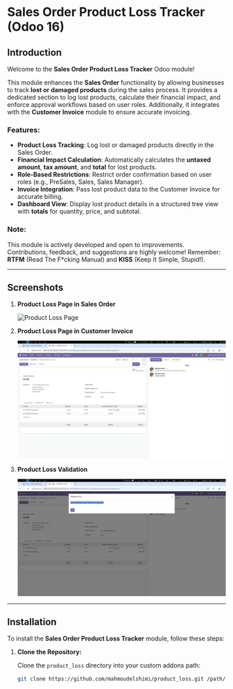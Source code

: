 # **Sales Order Product Loss Tracker (Odoo 16)**

## **Introduction**

Welcome to the **Sales Order Product Loss Tracker** Odoo module!

This module enhances the **Sales Order** functionality by allowing businesses to track **lost or damaged products** during the sales process. It provides a dedicated section to log lost products, calculate their financial impact, and enforce approval workflows based on user roles. Additionally, it integrates with the **Customer Invoice** module to ensure accurate invoicing.

### **Features:**
- **Product Loss Tracking**: Log lost or damaged products directly in the Sales Order.
- **Financial Impact Calculation**: Automatically calculates the **untaxed amount**, **tax amount**, and **total** for lost products.
- **Role-Based Restrictions**: Restrict order confirmation based on user roles (e.g., PreSales, Sales, Sales Manager).
- **Invoice Integration**: Pass lost product data to the Customer Invoice for accurate billing.
- **Dashboard View**: Display lost product details in a structured tree view with **totals** for quantity, price, and subtotal.

### **Note:**
This module is actively developed and open to improvements. Contributions, feedback, and suggestions are highly welcome! Remember: **RTFM** (Read The F*cking Manual) and **KISS** (Keep It Simple, Stupid!).

---

## **Screenshots**

1. **Product Loss Page in Sales Order**  

   ![Product Loss Page](./static/description/product_loss_page.png)

2. **Product Loss Page in Customer Invoice**  

   ![Invoice Product Loss Page](./static/description/invoice_product_loss_page.png)

3. **Product Loss Validation**  

   ![Product Loss Validation Err!](./static/description/product_loss_validation_err.png)


---

## **Installation**

To install the **Sales Order Product Loss Tracker** module, follow these steps:

1. **Clone the Repository:**

   Clone the `product_loss` directory into your custom addons path:

   ```bash
   git clone https://github.com/mahmoudelshimi/product_loss.git /path/to/odoo/custom/addons/
